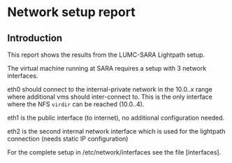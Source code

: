 Network setup report
====================

Introduction
------------

This report shows the results from the LUMC-SARA Lightpath setup.

The virtual machine running at SARA requires a setup with 3 network
interfaces.

eth0 should connect to the internal-private network in the 10.0.<vm>.x 
range where additional vms should inter-connect to. This is the only 
interface where the NFS ``virdir`` can be reached (10.0.<vm>.4).

eth1 is the public interface (to internet), no additional configuration needed.

eth2 is the second internal network interface which is used for the 
lightpath connection (needs static IP configuration)

For the complete setup in /etc/network/interfaces see the file [interfaces].







